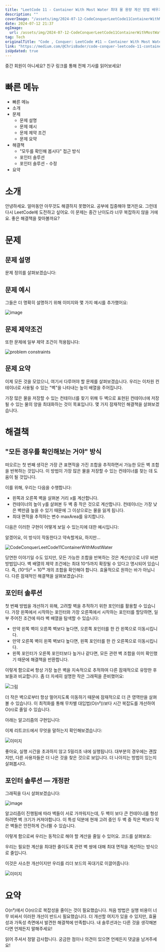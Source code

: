 ```yaml
---
title: "LeetCode 11 - Container With Most Water 최대 물 용량 계산 방법 배우기"
description: ""
coverImage: "/assets/img/2024-07-12-CodeConquerLeetCode11ContainerWithMostWater_0.png"
date: 2024-07-12 21:37
ogImage: 
  url: /assets/img/2024-07-12-CodeConquerLeetCode11ContainerWithMostWater_0.png
tag: Tech
originalTitle: "Code , Conquer: LeetCode #11 — Container With Most Water"
link: "https://medium.com/@ChrisBader/code-conquer-leetcode-11-container-with-most-water-b2d187f81402"
isUpdated: true
---
```





중간 회원이 아니세요? 친구 링크를 통해 전체 기사를 읽어보세요!

# 빠른 메뉴

- 빠른 메뉴
- 소개
- 문제
  - 문제 설명
  - 문제 예시
  - 문제 제약 조건
  - 문제 요약
- 해결책
  - "모두를 확인해 봅시다" 접근 방식
  - 포인터 솔루션
  - 포인터 솔루션 - 수정
- 요약

# 소개

<div class="content-ad"></div>

안녕하세요. 얼마동안 아무것도 해결하지 못했어요. 공부에 집중해야 했거든요. 그런데 다시 LeetCode에 도전하고 싶어요. 이 문제는 중간 난이도라 너무 복잡하지 않을 거에요. 좋은 해결책을 찾아볼까요?

# 문제

## 문제 설명

문제 정의를 살펴보겠습니다:

<div class="content-ad"></div>

## 문제 예시

그들은 더 명확히 설명하기 위해 이미지와 몇 가지 예시를 추가했어요:

![image](/assets/img/2024-07-12-CodeConquerLeetCode11ContainerWithMostWater_0.png)

## 문제 제약조건

<div class="content-ad"></div>

또한 문제에 일부 제약 조건이 적용됩니다:

![problem constraints](/assets/img/2024-07-12-CodeConquerLeetCode11ContainerWithMostWater_1.png)

## 문제 요약

이제 모든 것을 모았으니, 여기서 다루어야 할 문제를 살펴보겠습니다. 우리는 이차원 컨테이너로 사용될 수 있는 "벽"을 나타내는 높이 배열을 주어집니다.

<div class="content-ad"></div>

가장 많은 물을 저장할 수 있는 컨테이너를 찾기 위해 두 벽으로 표현된 컨테이너에 저장될 수 있는 물의 양을 최대화하는 것이 목표입니다. 몇 가지 잠재적인 해결책을 살펴보겠습니다.

# 해결책

## "모든 경우를 확인해보는 거야" 방식

떠오르는 첫 번째 생각은 가장 큰 표면적을 가진 조합을 추적하면서 가능한 모든 벽 조합을 반복하는 것입니다. 이 방법이 가장 많은 물을 저장할 수 있는 컨테이너를 찾는 데 도움이 될 것입니다.

<div class="content-ad"></div>

이를 위해, 우리는 다음을 수행합니다:

- 왼쪽과 오른쪽 벽을 살펴본 거리 x를 계산합니다.
- 컨테이너의 높이 y를 살펴본 두 벽 중 작은 것으로 계산합니다. 컨테이너는 가장 낮은 벽만큼 높을 수 있기 때문에 그 이상으로는 물을 잃게 됩니다.
- 최대 면적을 추적하는 변수 maxArea를 유지합니다.

다음은 이러한 구현이 어떻게 보일 수 있는지에 대한 예시입니다:

알겠어요, 이 방식이 작동한다고 약속할게요, 하지만...

<div class="content-ad"></div>


![CodeConquerLeetCode11ContainerWithMostWater](/assets/img/2024-07-12-CodeConquerLeetCode11ContainerWithMostWater_2.png)

당연한 이야기일 수도 있지만, 모든 가능한 조합을 반복하는 것은 계산상으로 너무 비싼 방법입니다. 벽 배열의 제약 조건에는 최대 10^5까지 확장될 수 있다고 명시되어 있습니다. 즉, (10^5)² = 10¹⁰ 개의 조합을 확인해야 합니다. 효율적으로 원하는 바가 아닙니다. 다른 잠재적인 해결책을 살펴보겠습니다:

## 포인터 솔루션

첫 번째 방법을 개선하기 위해, 고려할 벽을 추적하기 위한 포인터를 활용할 수 있습니다. 가장 왼쪽에서 시작하는 포인터와 가장 오른쪽에서 시작하는 포인터를 할당하면, 일부 주어진 조건에 따라 벽 배열을 탐색할 수 있습니다:


<div class="content-ad"></div>

- 만약 왼쪽 벽이 오른쪽 벽보다 높다면, 오른쪽 포인터를 한 칸 왼쪽으로 이동시킵니다.
- 만약 오른쪽 벽이 왼쪽 벽보다 높다면, 왼쪽 포인터를 한 칸 오른쪽으로 이동시킵니다.
- 왼쪽 포인터가 오른쪽 포인터보다 높거나 같다면, 모든 관련 벽 조합을 이미 확인했기 때문에 해결책을 반환합니다.

이렇게 함으로써 항상 가장 높은 벽을 지속적으로 추적하여 다른 잠재적으로 유망한 후보들과 비교합니다. 좀 더 자세히 설명한 작은 그래픽을 준비했어요:

![그림](/assets/img/2024-07-12-CodeConquerLeetCode11ContainerWithMostWater_3.png)

더 작은 벽으로부터 항상 멀어지도록 이동하기 때문에 잠재적으로 더 큰 영역만을 살펴볼 수 있습니다. 이 최적화를 통해 무차별 대입법(O(n²))보다 시간 복잡도를 개선하여 O(n)로 줄일 수 있습니다.

<div class="content-ad"></div>

아래는 알고리즘의 구현입니다:

이제 리트코드에서 무엇을 말하는지 확인해보겠습니다:

![이미지](/assets/img/2024-07-12-CodeConquerLeetCode11ContainerWithMostWater_4.png)

좋아요, 실행 시간을 초과하지 않고 5밀리초 내에 실행됩니다. 대부분의 경우에는 괜찮지만, 다른 사용자들은 더 나은 것을 찾은 것으로 보입니다. 더 나아지는 방법이 있는지 살펴봅시다.

<div class="content-ad"></div>

## 포인터 솔루션 — 개정판

그래픽을 다시 살펴보겠습니다:

![image](/assets/img/2024-07-12-CodeConquerLeetCode11ContainerWithMostWater_5.png)

알고리즘이 진행됨에 따라 벽들이 서로 가까워지는데, 두 벽이 보다 큰 컨테이너를 형성하려면 벽 크기가 커져야합니다. 이 특성 덕분에 현재 고려 중인 두 벽 중 작은 벽보다 작은 벽들은 안전하게 건너뛸 수 있습니다.

<div class="content-ad"></div>

이렇게 함으로써 우리는 동적으로 해야 할 계산을 줄일 수 있어요. 코드를 살펴보죠:

우리는 필요한 계산을 최대한 줄이도록 관련 벽 쌍에 대해 최대 면적을 계산하는 방식으로 줄입니다.

이것은 사소한 개선이지만 우리를 리더 보드의 꼭대기로 이끌어줍니다:

![이미지](/assets/img/2024-07-12-CodeConquerLeetCode11ContainerWithMostWater_6.png)

<div class="content-ad"></div>

# 요약

O(n²)에서 O(n)으로 복잡성을 줄이는 것이 필요했습니다. 처음 방법은 실행 비용이 너무 비싸서 이러한 개선이 반드시 필요했습니다. 더 개선할 여지가 있을 수 있지만, 효율성과 가독성 측면에서 발견한 해결책에 만족합니다. 내 솔루션과는 다른 것을 생각해본다면 언제든지 말해주세요!

읽어 주셔서 정말 감사합니다. 궁금한 점이나 의견이 있으면 언제든지 댓글을 남겨주세요!